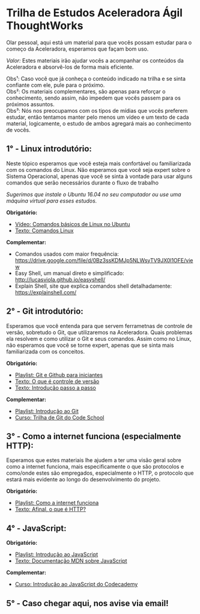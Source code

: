# Trilha de Estudos Aceleradora Ágil ThoughtWorks  
  
Olar pessoal, aqui está um material para que vocês possam estudar para o começo da Aceleradora, esperamos que façam bom uso.  
  
_Valor:_ Estes materiais irão ajudar vocês a acompanhar os conteúdos da Aceleradora e absorvê-los de forma mais eficiente.  
  
Obs¹: Caso você que já conheça o conteúdo indicado na trilha e se sinta confiante com ele, pule para o próximo.    
Obs²: Os materiais complementares, são apenas para reforçar o conhecimento, sendo assim, não impedem que vocês passem para os próximos assuntos.    
Obs³: Nós nos preocupamos com os tipos de mídias que vocês preferem estudar, então tentamos manter pelo menos um vídeo e um texto de cada material, logicamente, o estudo de ambos agregará mais ao conhecimento de vocês.    

## 1° - Linux introdutório:  

Neste tópico esperamos que você esteja mais confortável ou familiarizada com os comandos do Linux. Não esperamos que você seja expert sobre o Sistema Operacional, apenas que você se sinta à vontade para usar alguns comandos que serão necessários durante o fluxo de trabalho

_Sugerimos que instale o Ubuntu 16.04 no seu computador ou use uma máquina virtual para esses estudos._

__Obrigatório:__
	
- [Vídeo: Comandos básicos de Linux no Ubuntu](https://www.youtube.com/watch?v=I5SBrXX7mZI)
- [Texto: Comandos Linux](http://www.hardware.com.br/guias/programando-shell-script/comandos-prompt.html)

__Complementar:__

- Comandos usados com maior frequência: https://drive.google.com/file/d/0Bz3ssKDMJp5NLWsyTV9JX0l1OFE/view  
- Easy Shell, um manual direto e simplificado: http://lucasviola.github.io/easyshell/
- Explain Shell, site que explica comandos shell detalhadamente: https://explainshell.com/
    
## 2° - Git introdutório:

Esperamos que você entenda para que servem ferrametnas de controle de versão, sobretudo o Git, que utilizaremos na Aceleradora. Quais problemas ela resolvem e como utilizar o Git e seus comandos. Assim como no Linux, não esperamos que você se torne expert, apenas que se sinta mais familiarizada com os conceitos.

__Obrigatório:__

- [Playlist: Git e Github para iniciantes](https://www.youtube.com/watch?v=UMhskLXJuq4)
- [Texto: O que é controle de versão](https://www.devmedia.com.br/sistemas-de-controle-de-versao/24574)
- [Texto: Introdução passo a passo](http://rogerdudler.github.io/git-guide/index.pt_BR.html)

__Complementar:__
- [Playlist: Introdução ao Git](https://www.youtube.com/watch?v=C18qzn7j4SM&index=1&list=PLQCmSnNFVYnRdgxOC_ufH58NxlmM6VYd1)
- [Curso: Trilha de Git do Code School](https://www.codeschool.com/courses/try-git)
	  
## 3° - Como a internet funciona (especialmente HTTP):  

Esperamos que estes materiais lhe ajudem a ter uma visão geral sobre como a internet funciona, mais especificamente o que são protocolos e como/onde estes são empregados, especialmente o HTTP, o protocolo que estará mais evidente ao longo do desenvolvimento do projeto.

__Obrigatório:__

- [Playlist: Como a internet funciona](https://www.youtube.com/watch?v=HNQD0qJ0TC4)
- [Texto: Afinal, o que é HTTP?](https://imasters.com.br/artigo/11513/redes-e-servidores/afinal-o-que-e-http?trace=1519021197&source=single)
  
## 4° - JavaScript:  

__Obrigatório:__

- [Playlist: Introdução ao JavaScript](https://www.youtube.com/watch?v=093dIOCNeIc&list=PLQCmSnNFVYnT1-oeDOSBnt164802rkegc)
- [Texto: Documentação MDN sobre JavaScript](https://developer.mozilla.org/pt-BR/docs/Web/JavaScript)

__Complementar:__
- [Curso: Introdução ao JavaScript do Codecademy](https://www.codecademy.com/learn/introduction-to-javascript)
  
## 5° - Caso chegar aqui, nos avise via email!  


